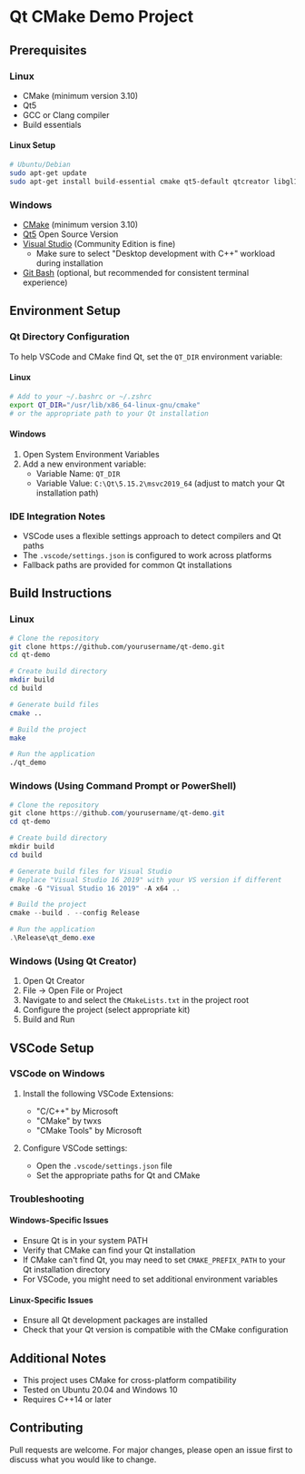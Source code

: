 # Qt CMake Demo Project

## Prerequisites

### Linux
- CMake (minimum version 3.10)
- Qt5
- GCC or Clang compiler
- Build essentials

#### Linux Setup
```bash
# Ubuntu/Debian
sudo apt-get update
sudo apt-get install build-essential cmake qt5-default qtcreator libgl1-mesa-dev
```

### Windows
- [CMake](https://cmake.org/download/) (minimum version 3.10)
- [Qt5](https://www.qt.io/download) Open Source Version
- [Visual Studio](https://visualstudio.microsoft.com/downloads/) (Community Edition is fine)
  - Make sure to select "Desktop development with C++" workload during installation
- [Git Bash](https://gitforwindows.org/) (optional, but recommended for consistent terminal experience)

## Environment Setup

### Qt Directory Configuration
To help VSCode and CMake find Qt, set the `QT_DIR` environment variable:

#### Linux
```bash
# Add to your ~/.bashrc or ~/.zshrc
export QT_DIR="/usr/lib/x86_64-linux-gnu/cmake"
# or the appropriate path to your Qt installation
```

#### Windows
1. Open System Environment Variables
2. Add a new environment variable:
   - Variable Name: `QT_DIR`
   - Variable Value: `C:\Qt\5.15.2\msvc2019_64` 
   (adjust to match your Qt installation path)

### IDE Integration Notes
- VSCode uses a flexible settings approach to detect compilers and Qt paths
- The `.vscode/settings.json` is configured to work across platforms
- Fallback paths are provided for common Qt installations

## Build Instructions

### Linux
```bash
# Clone the repository
git clone https://github.com/yourusername/qt-demo.git
cd qt-demo

# Create build directory
mkdir build
cd build

# Generate build files
cmake ..

# Build the project
make

# Run the application
./qt_demo
```

### Windows (Using Command Prompt or PowerShell)
```powershell
# Clone the repository
git clone https://github.com/yourusername/qt-demo.git
cd qt-demo

# Create build directory
mkdir build
cd build

# Generate build files for Visual Studio
# Replace "Visual Studio 16 2019" with your VS version if different
cmake -G "Visual Studio 16 2019" -A x64 ..

# Build the project
cmake --build . --config Release

# Run the application
.\Release\qt_demo.exe
```

### Windows (Using Qt Creator)
1. Open Qt Creator
2. File -> Open File or Project
3. Navigate to and select the `CMakeLists.txt` in the project root
4. Configure the project (select appropriate kit)
5. Build and Run

## VSCode Setup

### VSCode on Windows
1. Install the following VSCode Extensions:
   - "C/C++" by Microsoft
   - "CMake" by twxs
   - "CMake Tools" by Microsoft

2. Configure VSCode settings:
   - Open the `.vscode/settings.json` file
   - Set the appropriate paths for Qt and CMake

### Troubleshooting

#### Windows-Specific Issues
- Ensure Qt is in your system PATH
- Verify that CMake can find your Qt installation
- If CMake can't find Qt, you may need to set `CMAKE_PREFIX_PATH` to your Qt installation directory
- For VSCode, you might need to set additional environment variables

#### Linux-Specific Issues
- Ensure all Qt development packages are installed
- Check that your Qt version is compatible with the CMake configuration

## Additional Notes
- This project uses CMake for cross-platform compatibility
- Tested on Ubuntu 20.04 and Windows 10
- Requires C++14 or later

## Contributing
Pull requests are welcome. For major changes, please open an issue first to discuss what you would like to change.